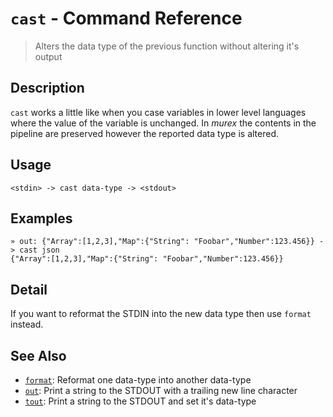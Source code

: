 # `cast` - Command Reference

> Alters the data type of the previous function without altering it's output

## Description

`cast` works a little like when you case variables in lower level languages
where the value of the variable is unchanged. In _murex_ the contents in
the pipeline are preserved however the reported data type is altered.

## Usage

    <stdin> -> cast data-type -> <stdout>

## Examples

    » out: {"Array":[1,2,3],"Map":{"String": "Foobar","Number":123.456}} -> cast json
    {"Array":[1,2,3],"Map":{"String": "Foobar","Number":123.456}}

## Detail

If you want to reformat the STDIN into the new data type then use `format`
instead.

## See Also

* [`format`](../commands/format.md):
  Reformat one data-type into another data-type
* [`out`](../commands/out.md):
  Print a string to the STDOUT with a trailing new line character
* [`tout`](../commands/tout.md):
  Print a string to the STDOUT and set it's data-type